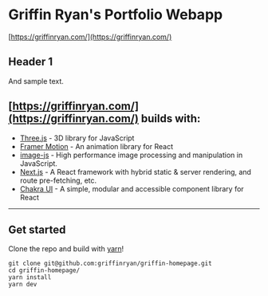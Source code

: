 # Griffin Ryan's Portfolio Webapp

[https://griffinryan.com/](https://griffinryan.com/)

## Header 1

And sample text.

## [https://griffinryan.com/](https://griffinryan.com/) builds with:

- [Three.js](https://threejs.org/) - 3D library for JavaScript
- [Framer Motion](https://www.framer.com/motion/) - An animation library for React
- [image-js](https://github.com/image-js/image-js) - High performance image processing and manipulation in JavaScript.
- [Next.js](https://nextjs.org/) - A React framework with hybrid static & server rendering, and route pre-fetching, etc.
- [Chakra UI](https://chakra-ui.com/) - A simple, modular and accessible component library for React

---

## Get started

Clone the repo and build with [yarn](https://yarnpkg.com//)!

    git clone git@github.com:griffinryan/griffin-homepage.git
    cd griffin-homepage/
    yarn install
    yarn dev

```
